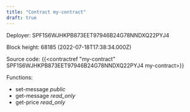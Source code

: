 ```yaml
---
title: "Contract my-contract"
draft: true
---
```

Deployer: SPF1S6WJHKPB873EET97946B24G78NNDXQ22PYJ4


 



Block height: 68185 (2022-07-18T17:38:34.000Z)

Source code: {{<contractref "my-contract" SPF1S6WJHKPB873EET97946B24G78NNDXQ22PYJ4 my-contract>}}

Functions:

* set-message _public_
* get-message _read_only_
* get-price _read_only_

